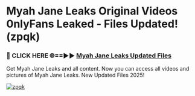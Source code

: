 # Myah Jane Leaks Original Videos 0nlyFans Leaked - Files Updated! (zpqk)

<h3>🔴 CLICK HERE 🌐==►► <a href="https://tinyurl.com/2jnfzry5" rel="nofollow">Myah Jane Leaks Updated Files</a></h3>

Get Myah Jane Leaks and all content. Now you can access all videos and pictures of Myah Jane Leaks. New Updated Files 2025!

[![zpqk](https://i.imgur.com/GyGTBgg.gif)](https://tinyurl.com/2jnfzry5)
